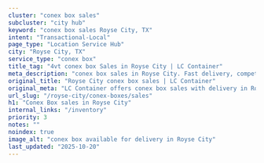 ```yaml
---
cluster: "conex box sales"
subcluster: "city hub"
keyword: "conex box sales Royse City, TX"
intent: "Transactional-Local"
page_type: "Location Service Hub"
city: "Royse City, TX"
service_type: "conex box"
title_tag: "4vt conex box Sales in Royse City | LC Container"
meta_description: "conex box sales in Royse City. Fast delivery, competitive pricing. Serving conex boxes area. Quote ID: VZV. Call (214) 524-4168 for your free quote today."
original_title: "Royse City conex box sales | LC Container"
original_meta: "LC Container offers conex box sales with delivery in Royse City, TX. Local. Fast quotes. Since 2003."
url_slug: "/royse-city/conex-boxes/sales"
h1: "Conex Box sales in Royse City"
internal_links: "/inventory"
priority: 3
notes: ""
noindex: true
image_alt: "conex box available for delivery in Royse City"
last_updated: "2025-10-20"
---
```


<!-- TODO: Add unique city/inventory copy, images, and internal links here. -->
